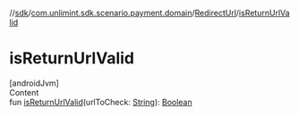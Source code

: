 //[sdk](../../../index.md)/[com.unlimint.sdk.scenario.payment.domain](../index.md)/[RedirectUrl](index.md)/[isReturnUrlValid](is-return-url-valid.md)



# isReturnUrlValid  
[androidJvm]  
Content  
fun [isReturnUrlValid](is-return-url-valid.md)(urlToCheck: [String](https://kotlinlang.org/api/latest/jvm/stdlib/kotlin/-string/index.html)): [Boolean](https://kotlinlang.org/api/latest/jvm/stdlib/kotlin/-boolean/index.html)  



